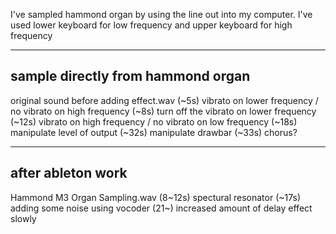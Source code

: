 I've sampled hammond organ by using the line out into my computer.
I've used lower keyboard for low frequency and upper keyboard for high frequency

--------------------
sample directly from hammond organ
--------------------

original sound before adding effect.wav
(~5s) vibrato on lower frequency / no vibrato on high frequency
(~8s) turn off the vibrato on lower frequency
(~12s) vibrato on high frequency / no vibrato on low frequency
(~18s) manipulate level of output
(~32s) manipulate drawbar
(~33s) chorus?

--------------------
after ableton work
--------------------

Hammond M3 Organ Sampling.wav
(8~12s) spectural resonator
(~17s) adding some noise using vocoder
(21~) increased amount of delay effect slowly

